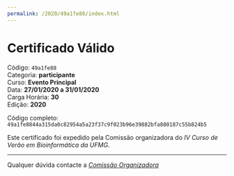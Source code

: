```yaml
---
permalink: /2020/49a1fe88/index.html
---
```


# Certificado Válido

Código: `49a1fe88`<br>
Categoria: **participante**<br>
Curso: **Evento Principal**<br>
Data: **27/01/2020 a 31/01/2020**<br>
Carga Horária: **30**<br>
Edição: **2020**<br>


Código completo: `49a1fe8844a315da0c82954a5a23f37c9f023b96e39882bfa880187c55b824b5`


Este certificado foi expedido pela Comissão organizadora do *IV Curso de Verão em Bioinformática da UFMG*.

----

Qualquer dúvida contacte a [_Comissão Organizadora_](<mailto:cursobioinfoufmg@gmail.com$subject=[Certificados]>)

